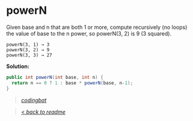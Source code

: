 # powerN

Given base and n that are both 1 or more, compute recursively (no loops) the value of base to the n power, so powerN(3, 2) is 9 (3 squared).

```
powerN(3, 1) → 3
powerN(3, 2) → 9
powerN(3, 3) → 27
```

**Solution:**

```java
public int powerN(int base, int n) {
  return n == 0 ? 1 : base * powerN(base, n-1);
}
```

> _[codingbat](https://codingbat.com/prob/p158888)_

> [< _back to readme_](FINDREPLACEREADME)